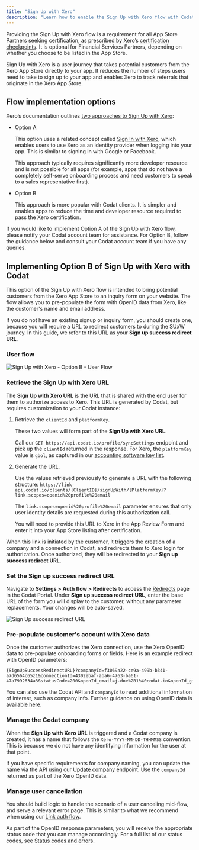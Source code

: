 ```yaml
---
title: "Sign Up with Xero"
description: "Learn how to enable the Sign Up with Xero flow with Codat to support your app's certification"
---
```


Providing the Sign Up with Xero flow is a requirement for all App Store Partners seeking certification, as prescribed by Xero’s [certification checkpoints](https://developer.xero.com/documentation/xero-app-store/app-partner-guides/certification-checkpoints/#required-for-all-integrations). It is optional for Financial Services Partners, depending on whether you choose to be listed in the App Store.

Sign Up with Xero is a user journey that takes potential customers from the Xero App Store directly to your app. It reduces the number of steps users need to take to sign up to your app and enables Xero to track referrals that originate in the Xero App Store.

## Flow implementation options

Xero’s documentation outlines [two approaches to Sign Up with Xero](https://developer.xero.com/documentation/xero-app-store/app-partner-guides/sign-up):

- Option A

  This option uses a related concept called [Sign In with Xero](https://developer.xero.com/documentation/xero-app-store/app-partner-guides/sign-in), which enables users to use Xero as an identity provider when logging into your app. This is similar to signing in with Google or Facebook.

  This approach typically requires significantly more developer resource and is not possible for all apps (for example, apps that do not have a completely self-serve onboarding process and need customers to speak to a sales representative first).

- Option B

  This approach is more popular with Codat clients. It is simpler and enables apps to reduce the time and developer resource required to pass the Xero certification.

If you would like to implement Option A of the Sign Up with Xero flow, please notify your Codat account team for assistance. For Option B, follow the guidance below and consult your Codat account team if you have any queries.

## Implementing Option B of Sign Up with Xero with Codat

This option of the Sign Up with Xero flow is intended to bring potential customers from the Xero App Store to an inquiry form on your website. The flow allows you to pre-populate the form with OpenID data from Xero, like the customer's name and email address.

If you do not have an existing signup or inquiry form, you should create one, because you will require a URL to redirect customers to during the SUxW journey. In this guide, we refer to this URL as your **Sign up success redirect URL**.

### User flow

![Sign Up with Xero - Option B - User Flow](/img/integrations/accounting/xero/Sign-Up-with-Xero-Option-B-User-Flow.png)

### Retrieve the Sign Up with Xero URL

The **Sign Up with Xero URL** is the URL that is shared with the end user for them to authorize access to Xero. This URL is generated by Codat, but requires customization to your Codat instance:

1. Retrieve the `clientId` and `platformKey`.

   These two values will form part of the **Sign Up with Xero URL**.

   Call our `GET https://api.codat.io/profile/syncSettings` endpoint and pick up the `clientId` returned in the response. For Xero, the `platformKey` value is `gbol`, as captured in our [accounting software key list](/integrations/accounting/overview#platform-keys).

2. Generate the URL.

   Use the values retrieved previously to generate a URL with the following structure: `https://link-api.codat.io/clients/{ClientID}/signUpWith/{PlatformKey}?link.scopes=openid%20profile%20email`

   The `link.scopes=openid%20profile%20email` parameter ensures that only user identity details are requested during this authorization call.

   You will need to provide this URL to Xero in the App Review Form and enter it into your App Store listing after certification.

When this link is initiated by the customer, it triggers the creation of a company and a connection in Codat, and redirects them to Xero login for authorization. Once authorized, they will be redirected to your **Sign up success redirect URL**.

### Set the Sign up success redirect URL

Navigate to **Settings > Auth flow > Redirects** to access the [Redirects](https://app.codat.io/settings/redirects) page in the Codat Portal. Under **Sign up success redirect URL**, enter the base URL of the form you will display to the customer, without any parameter replacements. Your changes will be auto-saved.

![Sign Up success redirect URL](/img/integrations/accounting/xero/Sign-up-success-redirect.png)

### Pre-populate customer's account with Xero data

Once the customer authorizes the Xero connection, use the Xero OpenID data to pre-populate onboarding forms or fields. Here is an example redirect with OpenID parameters:

```http
{SignUpSuccessRedirectURL}?companyId=f3069a22-ce9a-499b-b341-a7d6564c65z1&connectionId=4302ebaf-aba6-4763-ba61-47a7992634a3&statusCode=200&openId_email=j.doe%2B1%40codat.io&openId_given_name=John&openId_family_name=Doe
```

You can also use the Codat API and `companyId` to read additional information of interest, such as company info. Further guidance on using OpenID data is [available here](/auth-flow/customize/use-openid-connect).

### Manage the Codat company

When the **Sign Up with Xero URL** is triggered and a Codat company is created, it has a name that follows the `Xero-YYYY-MM-DD-THHMMSS` convention. This is because we do not have any identifying information for the user at that point.

If you have specific requirements for company naming, you can update the name via the API using our [Update company](/platform-api#/operations/update-company) endpoint. Use the `companyId` returned as part of the Xero OpenID data.

### Manage user cancellation

You should build logic to handle the scenario of a user canceling mid-flow, and serve a relevant error page. This is similar to what we recommend when using our [Link auth flow](/auth-flow/overview).

As part of the OpenID response parameters, you will receive the appropriate status code that you can manage accordingly. For a full list of our status codes, see [Status codes and errors](/using-the-api/errors).
